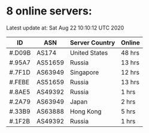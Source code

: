 # 8 online servers:

Latest update at: Sat Aug 22 10:10:12 UTC 2020

| ID | ASN | Server Country | Online |
| -- | --- | -------------- | ------ |
| #.D09B | AS174 | United States | 48 hrs |
| #.95A7 | AS51659 | Russia | 13 hrs |
| #.7F1D | AS63949 | Singapore | 12 hrs |
| #.FEBE | AS51659 | Russia | 13 hrs |
| #.8AE5 | AS49392 | Russia | 1 hrs |
| #.2A79 | AS63949 | Japan | 2 hrs |
| #.33B9 | AS63888 | Hong Kong | 5 hrs |
| #.1F2B | AS49392 | Russia | 1 hrs |

